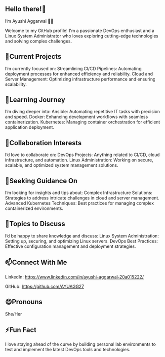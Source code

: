 Hello there!👋
---------------------------------------------------------------------------------------------------------------------------------------------------------------------------------------------------------------------
I’m Ayushi Aggarwal 👩‍💻

Welcome to my GitHub profile! I'm a passionate DevOps enthusiast and a Linux System Administrator who loves exploring cutting-edge technologies and solving complex challenges.

**🔭Current Projects**
---------------------------------------------------------------------------------------------------------------------------------------------------------------------------------------------------------------------
I’m currently focused on:
Streamlining CI/CD Pipelines: Automating deployment processes for enhanced efficiency and reliability.
Cloud and Server Management: Optimizing infrastructure performance and ensuring scalability.

**🌱Learning Journey**
---------------------------------------------------------------------------------------------------------------------------------------------------------------------------------------------------------------------
I’m diving deeper into:
Ansible: Automating repetitive IT tasks with precision and speed.
Docker: Enhancing development workflows with seamless containerization.
Kubernetes: Managing container orchestration for efficient application deployment.

**👯Collaboration Interests**
---------------------------------------------------------------------------------------------------------------------------------------------------------------------------------------------------------------------
I’d love to collaborate on:
DevOps Projects: Anything related to CI/CD, cloud infrastructure, and automation.
Linux Administration: Working on secure, scalable, and optimized system management solutions.

**🤔Seeking Guidance On**
---------------------------------------------------------------------------------------------------------------------------------------------------------------------------------------------------------------------
I’m looking for insights and tips about:
Complex Infrastructure Solutions: Strategies to address intricate challenges in cloud and server management.
Advanced Kubernetes Techniques: Best practices for managing complex containerized environments.

**💬Topics to Discuss**
---------------------------------------------------------------------------------------------------------------------------------------------------------------------------------------------------------------------
I’d be happy to share knowledge and discuss:
Linux System Administration: Setting up, securing, and optimizing Linux servers.
DevOps Best Practices: Effective configuration management and deployment strategies.

**📫Connect With Me**
---------------------------------------------------------------------------------------------------------------------------------------------------------------------------------------------------------------------
LinkedIn: https://www.linkedin.com/in/ayushi-aggarwal-20a015222/

GitHub: https://github.com/AYUAGG27

**😄Pronouns**
---------------------------------------------------------------------------------------------------------------------------------------------------------------------------------------------------------------------
She/Her

**⚡Fun Fact**
---------------------------------------------------------------------------------------------------------------------------------------------------------------------------------------------------------------------
I love staying ahead of the curve by building personal lab environments to test and implement the latest DevOps tools and technologies.



